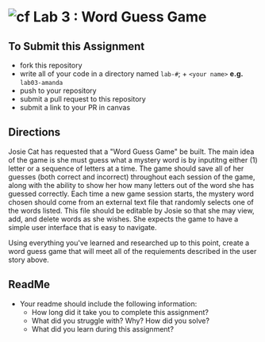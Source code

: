 ![cf](http://i.imgur.com/7v5ASc8.png) Lab 3 : Word Guess Game
=====================================

## To Submit this Assignment
- fork this repository
- write all of your code in a directory named `lab-#`; + `<your name>` **e.g.** `lab03-amanda`
- push to your repository
- submit a pull request to this repository
- submit a link to your PR in canvas

## Directions

Josie Cat has requested that a "Word Guess Game" be built. The main idea of the game is she must guess what a mystery word is by inputitng 
either (1) letter or a sequence of letters at a time. The game should save all of her guesses (both correct and incorrect) throughout each session of the game, 
along with the ability to show her how many letters out of the word she has guessed correctly. Each time a new game session starts, the mystery word chosen should 
come from an external text file that randomly selects one of the words listed. This file should be editable by Josie so that 
she may view, add, and delete words as she wishes. She expects the game to have a simple user interface that is easy to navigate. 

Using everything you've learned and researched up to this point, create a word guess
game that will meet all of the requiements described in the user story above. 
 

## ReadMe
- Your readme should include the following information:
	- How long did it take you to complete this assignment?
	- What did you struggle with? Why? How did you solve?
	- What did you learn during this assignment?